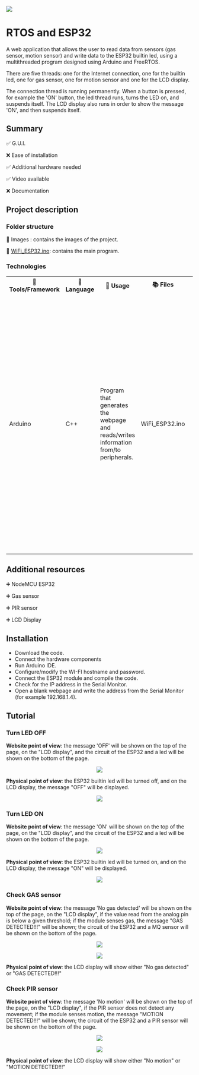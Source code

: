<p align="left">
  <img 
    src="https://github.com/mariusstoica21/rtos_esp32/blob/main/Images/header.png"
  >
</p>


# RTOS and ESP32

A web application that allows the user to read data from sensors (gas sensor, motion sensor) and write data to the ESP32 builtin led, using a multithreaded program designed using Arduino and FreeRTOS.

There are five threads: one for the Internet connection, one for the builtin led, one for gas sensor, one for motion sensor and one for the LCD display.

The connection thread is running permanently. When a button is pressed, for example the 'ON' button, the led thread runs, turns the LED on, and suspends itself. The LCD display also runs in order to show the message 'ON', and then suspends itself.

## Summary
✅ G.U.I. 

❌ Ease of installation

✅ Additional hardware needed

✅ Video available

❌ Documentation


## Project description

### Folder structure

📁 Images : contains the images of the project.

📄 [WiFi_ESP32.ino](https://github.com/mariusstoica21/rtos_esp32/blob/main/WiFi_ESP32.ino): contains the main program.


### Technologies

<table>
  <tr>
    <th>🔨 Tools/Framework</th>
    <th>📘 Language</th>
    <th>📃 Usage </th>
    <th>📚 Files</th>
    <th> ℹ Details  </th>
  </tr>
  <tr>
    <td>Arduino</td>
    <td>C++</td>
    <td>Program that generates the webpage and reads/writes information from/to peripherals.</td>
    <td>WiFi_ESP32.ino</td>
    <td>
       <ul>
        <li>Multithreaded program, using FreeRTOS that reads/writes data from/to components.</li>
        <li>There are five threads: LED thread, LCD thread, GAS sensor thread, PIR sensor thread, Internet Connection thread.
         </li>
        <li>The Internet Connection thread runs permanently, while the other threads are suspended.</li>
        <li>The threads resume depending on the button pressed in the GUI.</li>
      </ul>
   </td>
  </tr>
</table>

## Additional resources

➕ NodeMCU ESP32

➕ Gas sensor

➕ PIR sensor

➕ LCD Display

## Installation

- Download the code.
- Connect the hardware components
- Run Arduino IDE.
- Configure/modify the WI-FI hostname and password.
- Connect the ESP32 module and compile the code.
- Check for the IP address in the Serial Monitor.
- Open a blank webpage and write the address from the Serial Monitor (for example 192.168.1.4).

## Tutorial

### Turn LED OFF

**Website point of view**: the message 'OFF' will be shown on the top of the page, on the "LCD display", and the circuit of the ESP32 and a led will be shown on the bottom of the page.

<p align="center">
  <img 
    src="https://github.com/mariusstoica21/rtos_esp32/blob/main/Images/1.JPG"
  >
</p>

**Physical point of view**: the ESP32 builtin led will be turned off, and on the LCD display, the message "OFF" will be displayed.

<!-- <p align="center">
  <img 
    src="https://github.com/mariusstoica21/rtos_esp32/blob/main/Images/6p.JPG"
  >
</p> -->

<p align="center">
  <img 
    src="https://github.com/mariusstoica21/rtos_esp32/blob/main/Images/5p.JPG"
  >
</p>

### Turn LED ON

**Website point of view**: the message 'ON' will be shown on the top of the page, on the "LCD display", and the circuit of the ESP32 and a led will be shown on the bottom of the page.

<p align="center">
  <img 
    src="https://github.com/mariusstoica21/rtos_esp32/blob/main/Images/2.JPG"
  >
</p>

**Physical point of view**: the ESP32 builtin led will be turned on, and on the LCD display, the message "ON" will be displayed.

<!-- <p align="center">
  <img 
    src="https://github.com/mariusstoica21/rtos_esp32/blob/main/Images/8p.JPG"
  >
</p> -->

<p align="center">
  <img 
    src="https://github.com/mariusstoica21/rtos_esp32/blob/main/Images/7p.JPG"
  >
</p>

### Check GAS sensor

**Website point of view**: the message 'No gas detected' will be shown on the top of the page, on the "LCD display", if the value read from the analog pin is below a given threshold; if the module senses gas, the message "GAS DETECTED!!!" will be shown; the circuit of the ESP32 and a MQ sensor will be shown on the bottom of the page.

<p align="center">
  <img 
    src="https://github.com/mariusstoica21/rtos_esp32/blob/main/Images/3.JPG"
  >
</p>

<p align="center">
  <img 
    src="https://github.com/mariusstoica21/rtos_esp32/blob/main/Images/4.JPG"
  >
</p>

**Physical point of view**: the LCD display will show either "No gas detected" or "GAS DETECTED!!!"

<!-- <p align="center">
  <img 
    src="https://github.com/mariusstoica21/rtos_esp32/blob/main/Images/1p.JPG"
  >
</p>

<p align="center">
  <img 
    src="https://github.com/mariusstoica21/rtos_esp32/blob/main/Images/2p.JPG"
  >
</p>
 -->
### Check PIR sensor

**Website point of view**: the message 'No motion' will be shown on the top of the page, on the "LCD display", if the PIR sensor does not detect any movement; if the module senses motion, the message "MOTION DETECTED!!!" will be shown; the circuit of the ESP32 and a PIR sensor will be shown on the bottom of the page.

<p align="center">
  <img 
    src="https://github.com/mariusstoica21/rtos_esp32/blob/main/Images/5.JPG"
  >
</p>

<p align="center">
  <img 
    src="https://github.com/mariusstoica21/rtos_esp32/blob/main/Images/6.JPG"
  >
</p>

**Physical point of view**: the LCD display will show either "No motion" or "MOTION DETECTED!!!"

<!-- <p align="center">
  <img 
    src="https://github.com/mariusstoica21/rtos_esp32/blob/main/Images/4p.JPG"
  >
</p>

<p align="center">
  <img 
    src="https://github.com/mariusstoica21/rtos_esp32/blob/main/Images/3p.JPG"
  >
</p> -->




